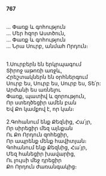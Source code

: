 **767**

\
 ... Փառք և գոհություն\
 ... Մեր հզոր Աստծուն,\
 ... Փառք և գոհություն\
 ... Նրա Սուրբ, անմահ Որդուն։

\
1.Սուրբերն են երկրպագում\
Տիրոջ աթոռի առջև,\
Հրեշտակներն են օրհներգում\
Սուրբ ես, Սուրբ ես, Սուրբ ես, Տե՛ր:\
Արժանի ես առնելու\
Փառք, պատիվ և զորություն,\
Որ ստեղծեցիր ամեն բան\
Եվ Քո կամքով է, որ կան։\
\
2.Գոհանում ենք Քեզնից, Հա՛յր,\
Որ սիրեցիր մեզ այնքան\
Ու Քո Որդուն զոհեցիր,\
Որ ապրենք մենք հավիտյան։\
Գոհանում ենք Քեզնից, Հա՛յր,\
Մեզ հանեցիր խավարից,\
Ու լույսի մեջ դրեցիր\
Քո Որդուն ժառանգակից։
